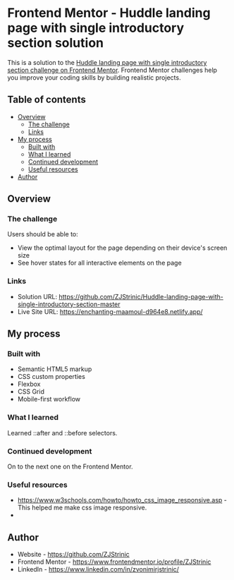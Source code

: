 # Frontend Mentor - Huddle landing page with single introductory section solution

This is a solution to the [Huddle landing page with single introductory section challenge on Frontend Mentor](https://www.frontendmentor.io/challenges/huddle-landing-page-with-a-single-introductory-section-B_2Wvxgi0). Frontend Mentor challenges help you improve your coding skills by building realistic projects. 

## Table of contents

- [Overview](#overview)
  - [The challenge](#the-challenge)
  - [Links](#links)
- [My process](#my-process)
  - [Built with](#built-with)
  - [What I learned](#what-i-learned)
  - [Continued development](#continued-development)
  - [Useful resources](#useful-resources)
- [Author](#author)
## Overview

### The challenge

Users should be able to:

- View the optimal layout for the page depending on their device's screen size
- See hover states for all interactive elements on the page

### Links

- Solution URL: https://github.com/ZJStrinic/Huddle-landing-page-with-single-introductory-section-master
- Live Site URL: https://enchanting-maamoul-d964e8.netlify.app/


## My process

### Built with

- Semantic HTML5 markup
- CSS custom properties
- Flexbox
- CSS Grid
- Mobile-first workflow

### What I learned

Learned ::after and ::before selectors.

### Continued development

On to the next one on the Frontend Mentor.

### Useful resources

- https://www.w3schools.com/howto/howto_css_image_responsive.asp - This helped me make css image responsive.
- 
## Author

- Website - https://github.com/ZJStrinic
- Frontend Mentor - https://www.frontendmentor.io/profile/ZJStrinic
- LinkedIn - https://www.linkedin.com/in/zvonimirjstrinic/
